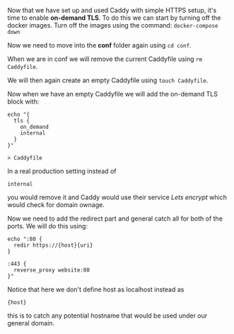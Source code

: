 Now that we have set up and used Caddy with simple HTTPS setup, it's time to enable **on-demand TLS**. 
To do this we can start by turning off the docker images. Turn off the images using the command: `docker-compose down`

Now we need to move into the **conf** folder again using `cd conf`.

When we are in conf we will remove the current Caddyfile using `rm Caddyfile`.

We will then again create an empty Caddyfile using `touch Caddyfile`.

Now when we have an empty Caddyfile we will add the on-demand TLS block with: 
```
echo "{ 
  tls { 
    on_demand 
    internal 
  }
}"

> Caddyfile
```
In a real production setting instead of 
```
internal
```
you would remove it and Caddy would use their service *Lets encrypt* which would check for domain ownage. 

Now we need to add the redirect part and general catch all for both of the ports. We will do this using: 
```
echo ":80 { 
  redir https://{host}{uri} 
}

:443 {
  reverse_proxy website:80 
}"
```
Notice that here we don't define host as localhost instead as
```
{host}
```
this is to catch any potential hostname that would be used under our general domain. 